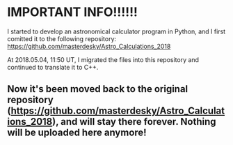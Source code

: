 # IMPORTANT INFO!!!!!!

I started to develop an astronomical calculator program in Python, and I first comitted it to the following repository:
https://github.com/masterdesky/Astro_Calculations_2018

At 2018.05.04, 11:50 UT, I migrated the files into this repository and continued to translate it to C++.

## Now it's been moved back to the original repository (https://github.com/masterdesky/Astro_Calculations_2018), and will stay there forever. Nothing will be uploaded here anymore!
